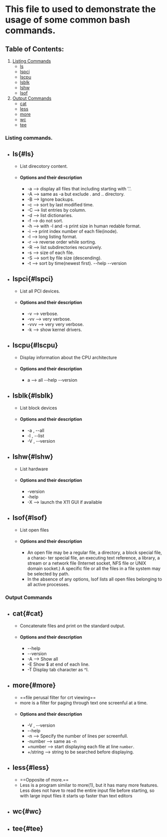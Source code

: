 # This file to used to demonstrate the usage of some common bash commands.

## Table of Contents:

1. [Listing Commands](#listing-commands)
    - [ls](#ls)
    - [lspci](#lspci)
    - [lscpu](#lscpu)
    - [lsblk](#lsblk)
    - [lshw](#lshw)
    - [lsof](#lsof)
2. [Output Commands](#output-commands)
    - [cat](#cat)
    - [less](#less)
    - [more](#more)
    - [wc](#wc)
    - [tee](#tee)

### Listing commands.

- ## ls{#ls}
    - List direcotory content.
    - #### Options and their description
        - -a --> display all files that including starting with '.'.
        - -A --> same as -a but exclude . and .. directory.
        - -B --> Ignore backups.
        - -c --> sort by last modified time.
        - -C --> list entries by column.
        - -d --> list dictionaries.
        - -f --> do not sort.
        - -h --> with -l and -s print size in human redable format.
        - -i --> print index number of each file(inode).
        - -l --> long listing format.
        - -r --> reverse order while sorting.
        - -R --> list subdirectories recursively.
        - -s --> size of each file.
        - -S --> sort by file size (descending).
        - -t --> sort by time(newest first).
        --help
        --version

- ## lspci{#lspci}
    - List all PCI devices.
    - #### Options and their description
        - -v --> verbose.
        - -vv --> very verbose.
        - -vvv --> very very verbose.
        - -k --> show kernel drivers.

- ## lscpu{#lscpu}
    - Display information about the CPU architecture
    - #### Options and their description
        - a --> all
        --help
        --version

- ## lsblk{#lsblk}
    - List block devices
    - #### Options and their description
        - -a , --all
        - -l , --list
        - -V , --version

- ## lshw{#lshw}
    - List hardware
    - #### Options and their description
        - -version
        - -help
        - -X --> launch the X11 GUI if available

- ## lsof{#lsof}
    - List open files
    - #### Options and their description
        - An open file may be a regular file, a directory, a block special file, a charac‐
       ter special file, an executing text reference, a library, a stream or a  network
       file  (Internet socket, NFS file or UNIX domain socket.)  A specific file or all
       the files in a file system may be selected by path.
       - In the absence of any options, lsof lists all open files belonging to all active
       processes.

### Output Commands

- ## cat{#cat}
    - Concatenate files and print on the standard output.
    - #### Options and their description
        - --help
        - --version
        - -A --> Show all
        - -E Show $ at end of each line.
        - -T Display tab character as ^I.

- ## more{#more}
    - ==file perusal filter for crt viewing==
    - more is a filter for paging through text one screenful at a time.
    - #### Options and their description
        - -V , --version
        - --help
        - -n --> Specify the number of lines per screenfull.
        - -number --> same as -n
        - +number --> start displaying each file at line `number`.
        - +/string --> string to be searched before displaying.

- ## less{#less}
    - ==Opposite of more.==
    - Less  is a program similar to more(1), but it has many more features.  Less does
       not have to read the entire input file before  starting,  so  with  large  input
       files  it  starts up faster than text editors

- ## wc{#wc}

- ## tee{#tee}

